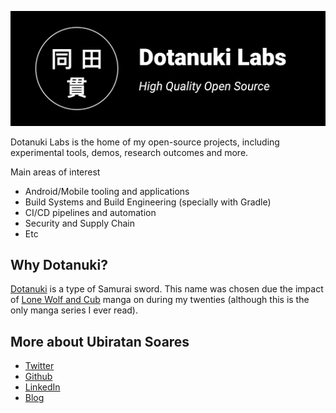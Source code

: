 ![dotanuki-logo](/.assets/dotanuki-github-cover.jpg)


Dotanuki Labs is the home of my open-source projects, including experimental tools, demos, research outcomes and more.

Main areas of interest

- Android/Mobile tooling and applications
- Build Systems and Build Engineering (specially with Gradle)
- CI/CD pipelines and automation
- Security and Supply Chain
- Etc

## Why Dotanuki?

[Dotanuki](https://en.wikipedia.org/wiki/D%C5%8Dtanuki) is a type of Samurai sword. This name was chosen due the impact of [Lone Wolf and Cub](https://en.wikipedia.org/wiki/Lone_Wolf_and_Cub) manga on during my twenties (although this is the only manga series I ever read). 

## More about Ubiratan Soares

- [Twitter](https://twitter.com/ubiratanfsoares)
- [Github](https://github.com/ubiratansoares)
- [LinkedIn](https://www.linkedin.com/in/ubiratanfsoares/)
- [Blog](https://ubiratansoares.dev)

